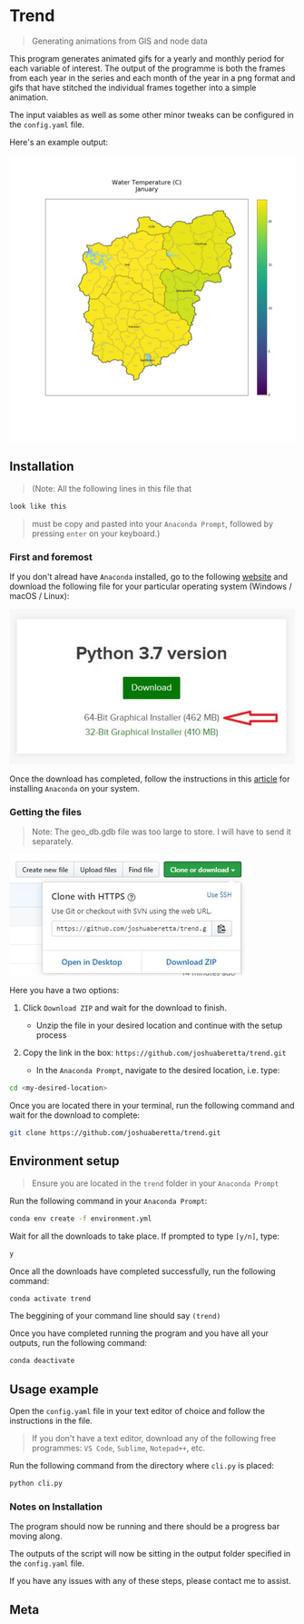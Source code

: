 # Trend
> Generating animations from GIS and node data

This program generates animated gifs for a yearly and monthly period for each variable of interest. The output of the programme is both the frames from each year in the series and each month of the year in a png format and gifs that have stitched the individual frames together into a simple animation.

The input vaiables as well as some other minor tweaks can be configured in the `config.yaml` file.

Here's an example output:

![](examples/example_output.gif)

## Installation

>(Note:
All the following lines in this file that
```sh
look like this
```
>must be copy and pasted into your `Anaconda Prompt`, followed by pressing `enter` on your keyboard.)

### First and foremost
If you don't alread have `Anaconda` installed, go to the following [website](https://www.anaconda.com/distribution/) and download the following file for your particular operating system (Windows / macOS / Linux):

![](examples/anaconda.JPG)

Once the download has completed, follow the instructions in this [article](https://problemsolvingwithpython.com/01-Orientation/01.03-Installing-Anaconda-on-Windows/) for installing `Anaconda` on your system.

### Getting the files
> Note: The geo_db.gdb file was too large to store. I will have to send it separately.

![](examples/github.JPG)

Here you have a two options:

1. Click `Download ZIP` and wait for the download to finish.
    - Unzip the file in your desired location and continue with the setup process

2. Copy the link in the box: `https://github.com/joshuaberetta/trend.git`
    - In the `Anaconda Prompt`, navigate to the desired location, i.e. type:
```sh
cd <my-desired-location>
```

Once you are located there in your terminal, run the following command and wait for the download to complete:

```sh
git clone https://github.com/joshuaberetta/trend.git
```

## Environment setup
> Ensure you are located in the `trend` folder in your `Anaconda Prompt`

Run the following command in your `Anaconda Prompt`:
```sh
conda env create -f environment.yml
```

Wait for all the downloads to take place. If prompted to type `[y/n]`, type: 
```sh
y
```

Once all the downloads have completed successfully, run the following command:
```sh
conda activate trend
```
The beggining of your command line should say `(trend)`

Once you have completed running the program and you have all your outputs, run the following command:
```sh
conda deactivate
```

## Usage example

Open the `config.yaml` file in your text editor of choice and follow the instructions in the file. 
> If you don't have a text editor, download any of the following free programmes: `VS Code`, `Sublime`, `Notepad++`, etc.

Run the following command from the directory where `cli.py` is placed:
```sh
python cli.py
```

### Notes on Installation

The program should now be running and there should be a progress bar moving along.

The outputs of the script will now be sitting in the output folder specified in the `config.yaml` file.

If you have any issues with any of these steps, please contact me to assist.

## Meta
